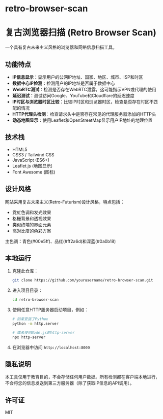 # retro-browser-scan
# 复古浏览器扫描 (Retro Browser Scan)

一个具有复古未来主义风格的浏览器和网络信息扫描工具。


## 功能特点

- **IP信息显示**：显示用户的公网IP地址、国家、地区、城市、ISP和时区
- **数据中心IP检测**：检测用户的IP地址是否属于数据中心
- **WebRTC测试**：检测是否存在WebRTC泄露，这可能指示VPN或代理的使用
- **延迟测试**：测试访问Google、YouTube和Cloudflare的延迟速度
- **IP时区与浏览器时区比较**：比较IP时区和浏览器时区，检查是否存在时区不匹配的情况
- **HTTP代理头检测**：检查请求头中是否存在常见的代理服务器添加的HTTP头
- **动态地图显示**：使用Leaflet和OpenStreetMap显示用户IP地址的地理位置

## 技术栈

- HTML5
- CSS3 / Tailwind CSS
- JavaScript (ES6+)
- Leaflet.js (地图显示)
- Font Awesome (图标)

## 设计风格

网站采用复古未来主义(Retro-Futurism)设计风格，特点包括：

- 霓虹色调和发光效果
- 格栅背景和透视效果
- 类似终端的界面元素
- 高对比度的色彩方案

主色调：青色(#00e5ff)、品红(#ff2a6d)和深蓝(#0a0b18)

## 本地运行

1. 克隆此仓库：
   ```bash
   git clone https://github.com/yourusername/retro-browser-scan.git
   ```

2. 进入项目目录：
   ```bash
   cd retro-browser-scan
   ```

3. 使用任意HTTP服务器启动项目，例如：
   ```bash
   # 如果安装了Python
   python -m http.server
   
   # 或者使用Node.js的http-server
   npx http-server
   ```

4. 在浏览器中访问 `http://localhost:8000`

## 隐私说明

本工具仅用于教育目的，不会存储任何用户数据。所有检测都在客户端本地进行，不会将您的信息发送到第三方服务器（除了获取IP信息的API调用）。

## 许可证

MIT 
